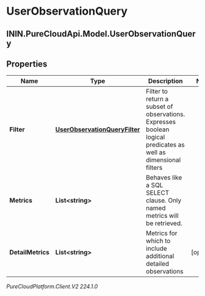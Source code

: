# UserObservationQuery

## ININ.PureCloudApi.Model.UserObservationQuery

## Properties

|Name | Type | Description | Notes|
|------------ | ------------- | ------------- | -------------|
| **Filter** | [**UserObservationQueryFilter**](UserObservationQueryFilter) | Filter to return a subset of observations. Expresses boolean logical predicates as well as dimensional filters | |
| **Metrics** | **List&lt;string&gt;** | Behaves like a SQL SELECT clause. Only named metrics will be retrieved. | |
| **DetailMetrics** | **List&lt;string&gt;** | Metrics for which to include additional detailed observations | [optional] |



_PureCloudPlatform.Client.V2 224.1.0_
